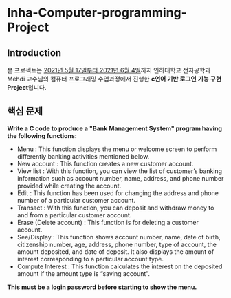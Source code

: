 # Inha-Computer-programming-Project
## Introduction

본 프로젝트는 <ins>2021년 5월 17일부터 2021년 6월 4일</ins>까지 인하대학교 전자공학과 Mehdi 교수님의 컴퓨터 프로그래밍 수업과정에서 진행한 **c언어 기반 로그인 기능 구현 Project**입니다.

## 핵심 문제
**Write a C code to produce a "Bank Management System" program having the following functions:**
- Menu : This function displays the menu or welcome screen to perform differently banking activities mentioned below.
- New account : This function creates a new customer account. 
- View list : With this function, you can view the list of customer’s banking information such as account number, name, address, and phone number provided while creating the account.
- Edit : This function has been used for changing the address and phone number of a particular customer account.
- Transact : With this function, you can deposit and withdraw money to and from a particular customer account.
- Erase (Delete account) : This function is for deleting a customer account.
- See/Display : This function shows account number, name, date of birth, citizenship number, age, address, phone number, type of account, the amount deposited, and date of deposit. It also displays the amount of interest corresponding to a particular account type.
- Compute Interest : This function calculates the interest on the deposited amount if the
amount type is “saving account”.

**This must be a login password before starting to show the menu.**
